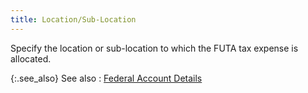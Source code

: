 ```yaml
---
title: Location/Sub-Location
---
```



Specify the location or sub-location to which the FUTA tax expense is  allocated.


{:.see_also}
See also
: [Federal  Account Details](JavaScript:RelatedTopics1.Click())
